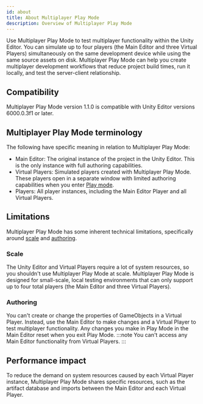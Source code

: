 ```yaml
---
id: about
title: About Multiplayer Play Mode
description: Overview of Multiplayer Play Mode
---
```


Use Multiplayer Play Mode to test multiplayer functionality within the Unity Editor. You can simulate up to four players (the Main Editor and three Virtual Players) simultaneously on the same development device while using the same source assets on disk. Multiplayer Play Mode can help you create multiplayer development workflows that reduce project build times, run it locally, and test the server-client relationship.

## Compatibility
Multiplayer Play Mode version 1.1.0 is compatible with Unity Editor versions 6000.0.3f1 or later.

## Multiplayer Play Mode terminology

The following have specific meaning in relation to Multiplayer Play Mode:

* Main Editor: The original instance of the project in the Unity Editor. This is the only instance with full authoring capabilities.
* Virtual Players: Simulated players created with Multiplayer Play Mode. These players open in a separate window with limited authoring capabilities when you enter [Play mode](https://docs.unity3d.com/Manual/GameView.html).
* Players: All player instances, including the Main Editor Player and all Virtual Players.

## Limitations

Multiplayer Play Mode has some inherent technical limitations, specifically around [scale](#scale) and [authoring](#authoring).

### Scale

The Unity Editor and Virtual Players require a lot of system resources, so you shouldn't use Multiplayer Play Mode at scale. Multiplayer Play Mode is designed for small-scale, local testing environments that can only support up to four total players (the Main Editor and three Virtual Players).

### Authoring
You can't create or change the properties of GameObjects in a Virtual Player. Instead, use the Main Editor to make changes and a Virtual Player to test multiplayer functionality. Any changes you make in Play Mode in the Main Editor reset when you exit Play Mode. 
:::note
You can't access any Main Editor functionality from Virtual Players.
:::

## Performance impact

To reduce the demand on system resources caused by each Virtual Player instance, Multiplayer Play Mode shares specific resources, such as the artifact database and imports between the Main Editor and each Virtual Player.

